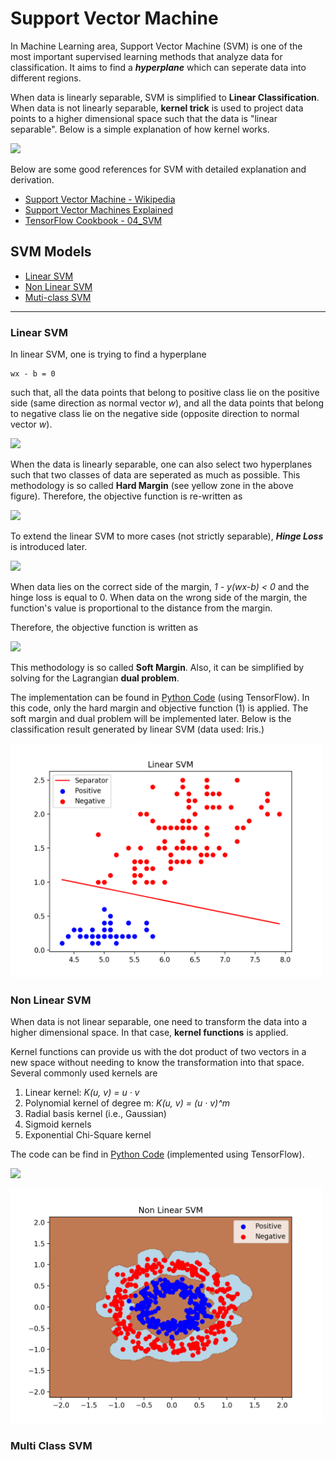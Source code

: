 # Support Vector Machine

In Machine Learning area, Support Vector Machine (SVM) is one of the most important supervised learning methods that analyze data for classification. It aims to find a **_hyperplane_** which can seperate data into different regions. 

When data is linearly separable, SVM is simplified to **Linear Classification**. When data is not linearly separable, **kernel trick** is used to project data points to a higher dimensional space such that the data is "linear separable". Below is a simple explanation of how kernel works.

<img src=https://miro.medium.com/max/1400/1*3t_Gn5yuirT6fSC-sbxKAA.png width="600">


Below are some good references for SVM with detailed explanation and derivation.
* [Support Vector Machine - Wikipedia](https://en.wikipedia.org/wiki/Support-vector_machine#Linear_SVM)
* [Support Vector Machines Explained](https://medium.com/@zachary.bedell/support-vector-machines-explained-73f4ec363f13)
* [TensorFlow Cookbook - 04_SVM](https://github.com/nfmcclure/tensorflow_cookbook/tree/master/04_Support_Vector_Machines)


## SVM Models

* [Linear SVM](#Linear-SVM)
* [Non Linear SVM](#Non-Linear-SVM)
* [Muti-class SVM](#Multi-Class-SVM)
----
### Linear SVM
In linear SVM, one is trying to find a hyperplane
```
wx - b = 0
```
such that, all the data points that belong to positive class lie on the positive side (same direction as normal vector _w_), and all the data points that belong to negative class lie on the negative side (opposite direction to normal vector _w_).

<img src=https://upload.wikimedia.org/wikipedia/commons/thumb/7/72/SVM_margin.png/600px-SVM_margin.png width="300">

When the data is linearly separable, one can also select two hyperplanes such that two classes of data are seperated as much as possible. This methodology is so called **Hard Margin** (see yellow zone in the above figure). Therefore, the objective function is re-written as

![](https://wikimedia.org/api/rest_v1/media/math/render/svg/94c99827acb10edd809df63bb86ca1366f01a8ac) 

To extend the linear SVM to more cases (not strictly separable), **_Hinge Loss_** is introduced later. 

![](https://wikimedia.org/api/rest_v1/media/math/render/svg/f5f7d77f3d46cac51fbac58545aa1a1a183fdf7f)

When data lies on the correct side of the margin, _1 - y(wx-b) < 0_ and the hinge loss is equal to 0. When data on the wrong side of the margin, the function's value is proportional to the distance from the margin.

Therefore, the objective function is written as

![](https://wikimedia.org/api/rest_v1/media/math/render/svg/9c89851fa2fcd9c920aa089a2a8d75784a84d623)

This methodology is so called **Soft Margin**. Also, it can be simplified by solving for the Lagrangian **dual problem**.

The implementation can be found in [Python Code](./code/LinearSVM.py) (using TensorFlow). In this code, only the hard margin and objective function (1) is applied. The soft margin and dual problem will be implemented later. Below is the classification result generated by linear SVM (data used: Iris.)

<img src="./figure/line_svm.png" width="500">

### Non Linear SVM

When data is not linear separable, one need to transform the data into a higher dimensional space. In that case, **kernel functions** is applied.

Kernel functions can provide us with the dot product of two vectors in a new space without needing to know the transformation into that space. Several commonly used kernels are

1. Linear kernel: _K(u, v) = u · v_
2. Polynomial kernel of degree m: _K(u, v) = (u · v)^m_
3. Radial basis kernel (i.e., Gaussian)
4. Sigmoid kernels
5. Exponential Chi-Square kernel


The code can be find in [Python Code](./code/KernelSVM.py) (implemented using TensorFlow).

![](https://wikimedia.org/api/rest_v1/media/math/render/svg/6521b9d3e009bca40552bb94d204a4da1f2af4fe)


<img src="./figure/nline_svm.png" width="500">


### Multi Class SVM
